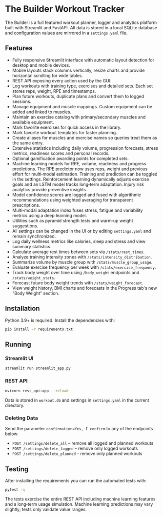 # The Builder Workout Tracker

The Builder is a full featured workout planner, logger and analytics platform built with Streamlit and FastAPI. All data is stored in a local SQLite database and configuration values are mirrored in a `settings.yaml` file.

## Features

- Fully responsive Streamlit interface with automatic layout detection for desktop and mobile devices.
- Mobile layouts stack columns vertically, resize charts and provide horizontal scrolling for wide tables.
- REST API exposing every action used by the GUI.
- Log workouts with training type, exercises and detailed sets. Each set stores reps, weight, RPE and timestamps.
- Plan future workouts, duplicate plans and convert them to logged sessions.
- Manage equipment and muscle mappings. Custom equipment can be added and linked to muscles.
- Maintain an exercise catalog with primary/secondary muscles and available equipment.
- Mark favorite exercises for quick access in the library.
- Mark favorite workout templates for faster planning.
- Create aliases for muscles and exercise names so queries treat them as the same entry.
- Extensive statistics including daily volume, progression forecasts, stress metrics, readiness scores and personal records.
- Optional gamification awarding points for completed sets.
- Machine learning models for RPE, volume, readiness and progress predictions. The RPE predictor now uses reps, weight and previous effort for multi‑modal estimation. Training and prediction can be toggled in the settings. Reinforcement learning dynamically adjusts exercise goals and an LSTM model tracks long‑term adaptation. Injury risk analytics provide preventive insights.
- Model confidence scores are logged and fused with algorithmic recommendations using weighted averaging for transparent prescriptions.
- Multi-modal adaptation index fuses stress, fatigue and variability metrics using a deep learning model.
- Utilities such as pyramid strength tests and warm‑up weight suggestions.
- All settings can be changed in the UI or by editing `settings.yaml` and remain synchronized.
- Log daily wellness metrics like calories, sleep and stress and view summary statistics.
- Calculate average rest times between sets via `/stats/rest_times`.
- Analyze training intensity zones with `/stats/intensity_distribution`.
- Summarize volume by muscle group with `/stats/muscle_group_usage`.
- Evaluate exercise frequency per week with `/stats/exercise_frequency`.
- Track body weight over time using `/body_weight` endpoints and `/stats/weight_stats`.
- Forecast future body weight trends with `/stats/weight_forecast`.
- View weight history, BMI charts and forecasts in the Progress tab's new "Body Weight" section.

## Installation

Python 3.9+ is required. Install the dependencies with:

```bash
pip install -r requirements.txt
```

## Running

### Streamlit UI

```bash
streamlit run streamlit_app.py
```

### REST API

```bash
uvicorn rest_api:app --reload
```

Data is stored in `workout.db` and settings in `settings.yaml` in the current directory.

### Deleting Data

Send the parameter `confirmation=Yes, I confirm` to any of the endpoints below:

- `POST /settings/delete_all` – remove all logged and planned workouts
- `POST /settings/delete_logged` – remove only logged workouts
- `POST /settings/delete_planned` – remove only planned workouts

## Testing

After installing the requirements you can run the automated tests with:

```bash
pytest -q
```

The tests exercise the entire REST API including machine learning features and a long‑term usage simulation.
Machine learning predictions may vary slightly; tests only validate value ranges.
